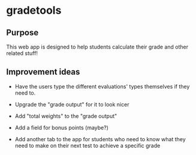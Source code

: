 # gradetools

## Purpose

This web app is designed to help students calculate their grade and other related stuff!

## Improvement ideas

- Have the users type the different evaluations' types themselves if they need to.

- Upgrade the "grade output" for it to look nicer

- Add "total weights" to the "grade output"

- Add a field for bonus points (maybe?)

- Add another tab to the app for students who need to know what they need to make on their next test to achieve a specific grade
